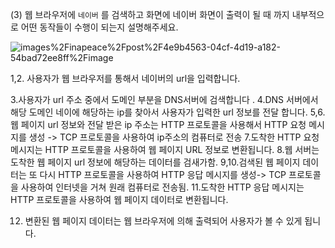 (3) 웹 브라우저에 `네이버` 를 검색하고 화면에 네이버 화면이 출력이 될 때 까지 내부적으로 어떤 동작들이 수행이 되는지 설명해주세요.

![images%2Finapeace%2Fpost%2F4e9b4563-04cf-4d19-a182-54bad72ee8ff%2Fimage](https://user-images.githubusercontent.com/81291092/193257521-bbd8860c-e03c-4554-b44d-46ad48dbcf3d.png)


1,2. 사용자가 웹 브라우저를 통해서 네이버의 url을 입력합니다.

3.사용자가 url 주소 중에서 도메인 부분을 DNS서버에 검색합니다 .
4.DNS 서버에서 해당 도메인 네이에 해당하는 ip를 찾아서 사용자가 입력한 url 정보를 전달 합니다.
5,6. 웹 페이지 url 정보와 전달 받은 ip 주소는 HTTP 프로토콜을 사용해서 HTTP 요청 메시지를 생성 -> TCP 프로토콜을 사용하여 ip주소의 컴퓨터로 전송
7.도착한 HTTP 요청 메시지는 HTTP 프로토콜을 사용하여 웹 페이지 URL 정보로 변환됩니다.
8.웹 서버는 도착한 웹 페이지 url 정보에 해당하는 데이터를 검새가함.
9,10.검색된 웹 페이지 데이터는 또 다시 HTTP 프로토콜을 사용하여 HTTP 응답 메시지를 생성-> TCP 프로토콜을 사용하여 인터넷을 거쳐 원래 컴퓨터로 전송됨.
11.도착한 HTTP 응답 메시지는 HTTP 프로토콜을 사용하여 웹 페이지 데이터로 변환됩니다.

12. 변환된 웹 페이지 데이터는 웹 브라우저에 의해 출력되어 사용자가 볼 수 있게 됩니다.
